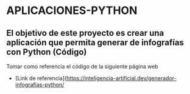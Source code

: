 # APLICACIONES-PYTHON

##  El objetivo de este proyecto es crear una aplicación que permita generar de infografías con Python (Código)

Tomar como referencia el código de la siguiente página web

* [Link de referencia](https://inteligencia-artificial.dev/generador-infografias-python/ 

